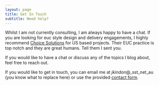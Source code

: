 ```yaml
---
layout: page
title: Get In Touch
subtitle: Need help?
---
```


Whilst I am not currently consulting, I am always happy to have a chat. If you are looking for euc style design and delivery engagements, I highly recommend [Choice Solutions](https://choicesolutions.com/) for US based projects. Their EUC practice is top notch and they are great humans. Tell them I sent you.

If you would like to have a chat or discuss any of the topics I blog about, feel free to reach out.

If you would like to get in touch, you can email me at _jkindon_@_sst_net_au (you know what to replace here) or use the provided [contact form](/contact).
